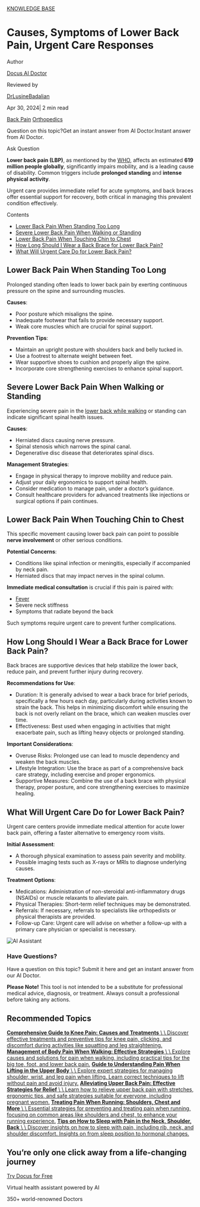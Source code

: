 [KNOWLEDGE BASE](https://docus.ai/knowledge-base)

# Causes, Symptoms of Lower Back Pain, Urgent Care Responses

Author

[Docus AI Doctor](https://docus.ai/ai-doctor)

Reviewed by

[DrLusineBadalian](https://docus.ai/author/dr-lusine-badalian)

Apr 30, 2024\| 2 min read

[Back Pain](https://docus.ai/tags/back-pain) [Orthopedics](https://docus.ai/tags/orthopedics)

Question on this topic?Get an instant answer from AI Doctor.Instant answer from AI Doctor.

Ask Question

**Lower back pain (LBP)**, as mentioned by the [WHO](https://www.who.int/news-room/fact-sheets/detail/low-back-pain#:~:text=An%20estimated%20619%20million%20people,on%20individuals%20and%20on%20societies.), affects an estimated **619 million people globally**, significantly impairs mobility, and is a leading cause of disability. Common triggers include **prolonged standing** and **intense physical activity**.

Urgent care provides immediate relief for acute symptoms, and back braces offer essential support for recovery, both critical in managing this prevalent condition effectively.

Contents

- [Lower Back Pain When Standing Too Long](https://docus.ai/knowledge-base/causes-symptoms-of-lower-back-pain#lower-back-pain-when-standing-too-long)
- [Severe Lower Back Pain When Walking or Standing](https://docus.ai/knowledge-base/causes-symptoms-of-lower-back-pain#severe-lower-back-pain-when-walking-or-standing)
- [Lower Back Pain When Touching Chin to Chest](https://docus.ai/knowledge-base/causes-symptoms-of-lower-back-pain#lower-back-pain-when-touching-chin-to-chest)
- [How Long Should I Wear a Back Brace for Lower Back Pain?](https://docus.ai/knowledge-base/causes-symptoms-of-lower-back-pain#how-long-should-i-wear-a-back-brace-for-lower-back-pain)
- [What Will Urgent Care Do for Lower Back Pain?](https://docus.ai/knowledge-base/causes-symptoms-of-lower-back-pain#what-will-urgent-care-do-for-lower-back-pain)

## Lower Back Pain When Standing Too Long

Prolonged standing often leads to lower back pain by exerting continuous pressure on the spine and surrounding muscles.

**Causes**:

- Poor posture which misaligns the spine.
- Inadequate footwear that fails to provide necessary support.
- Weak core muscles which are crucial for spinal support.

**Prevention Tips**:

- Maintain an upright posture with shoulders back and belly tucked in.
- Use a footrest to alternate weight between feet.
- Wear supportive shoes to cushion and properly align the spine.
- Incorporate core strengthening exercises to enhance spinal support.

## Severe Lower Back Pain When Walking or Standing

Experiencing severe pain in the [lower back while walking](https://docus.ai/symptoms-guide/lower-back-pain-when-walking-treatment-and-prevention-tips) or standing can indicate significant spinal health issues.

**Causes**:

- Herniated discs causing nerve pressure.
- Spinal stenosis which narrows the spinal canal.
- Degenerative disc disease that deteriorates spinal discs.

**Management Strategies**:

- Engage in physical therapy to improve mobility and reduce pain.
- Adjust your daily ergonomics to support spinal health.
- Consider medication to manage pain, under a doctor’s guidance.
- Consult healthcare providers for advanced treatments like injections or surgical options if pain continues.

## Lower Back Pain When Touching Chin to Chest

This specific movement causing lower back pain can point to possible **nerve involvement** or other serious conditions.

**Potential Concerns**:

- Conditions like spinal infection or meningitis, especially if accompanied by neck pain.
- Herniated discs that may impact nerves in the spinal column.

**Immediate medical consultation** is crucial if this pain is paired with:

- [Fever](https://docus.ai/knowledge-base/when-to-go-to-the-hospital-for-fever)
- Severe neck stiffness
- Symptoms that radiate beyond the back

Such symptoms require urgent care to prevent further complications.

## How Long Should I Wear a Back Brace for Lower Back Pain?

Back braces are supportive devices that help stabilize the lower back, reduce pain, and prevent further injury during recovery.

**Recommendations for Use**:

- Duration: It is generally advised to wear a back brace for brief periods, specifically a few hours each day, particularly during activities known to strain the back. This helps in minimizing discomfort while ensuring the back is not overly reliant on the brace, which can weaken muscles over time.
- Effectiveness: Best used when engaging in activities that might exacerbate pain, such as lifting heavy objects or prolonged standing.

**Important Considerations**:

- Overuse Risks: Prolonged use can lead to muscle dependency and weaken the back muscles.
- Lifestyle Integration: Use the brace as part of a comprehensive back care strategy, including exercise and proper ergonomics.
- Supportive Measures: Combine the use of a back brace with physical therapy, proper posture, and core strengthening exercises to maximize healing.

## What Will Urgent Care Do for Lower Back Pain?

Urgent care centers provide immediate medical attention for acute lower back pain, offering a faster alternative to emergency room visits.

**Initial Assessment**:

- A thorough physical examination to assess pain severity and mobility.
- Possible imaging tests such as X-rays or MRIs to diagnose underlying causes.

**Treatment Options**:

- Medications: Administration of non-steroidal anti-inflammatory drugs (NSAIDs) or muscle relaxants to alleviate pain.
- Physical Therapies: Short-term relief techniques may be demonstrated.
- Referrals: If necessary, referrals to specialists like orthopedists or physical therapists are provided.
- Follow-up Care: Urgent care will advise on whether a follow-up with a primary care physician or specialist is necessary.

![AI Assistant](https://docus.ai/images/small-assistant.png)

### Have Questions?

Have a question on this topic? Submit it here and get an instant answer from our AI Doctor.

**Please Note!** This tool is not intended to be a substitute for professional medical advice, diagnosis, or treatment. Always consult a professional before taking any actions.

## Recommended Topics

[**Comprehensive Guide to Knee Pain: Causes and Treatments** \\
\\
Discover effective treatments and preventive tips for knee pain, clicking, and discomfort during activities like squatting and leg straightening.](https://docus.ai/knowledge-base/comprehensive-guide-to-knee-pain-causes-and-treatments) [**Management of Body Pain When Walking: Effective Strategies** \\
\\
Explore causes and solutions for pain when walking, including practical tips for the big toe, foot, and lower back pain.](https://docus.ai/knowledge-base/management-of-body-pain-when-walking) [**Guide to Understanding Pain When Lifting in the Upper Body** \\
\\
Explore expert strategies for managing shoulder, wrist, and leg pain when lifting. Learn correct techniques to lift without pain and avoid injury.](https://docus.ai/knowledge-base/guide-to-understanding-pain-when-lifting) [**Alleviating Upper Back Pain: Effective Strategies for Relief** \\
\\
Learn how to relieve upper back pain with stretches, ergonomic tips, and safe strategies suitable for everyone, including pregnant women.](https://docus.ai/knowledge-base/alleviating-upper-back-pain) [**Treating Pain When Running: Shoulders, Chest and More** \\
\\
Essential strategies for preventing and treating pain when running, focusing on common areas like shoulders and chest, to enhance your running experience.](https://docus.ai/knowledge-base/treating-pain-when-running) [**Tips on How to Sleep with Pain in the Neck, Shoulder, Back** \\
\\
Discover insights on how to sleep with pain, including rib, neck, and shoulder discomfort. Insights on from sleep position to hormonal changes.](https://docus.ai/knowledge-base/tips-on-how-to-sleep-with-pain)

## You’re only one click away from a life-changing journey

[Try Docus for Free](https://my.docus.ai/auth/signup)

Virtual health assistant powered by AI

350+ world-renowned Doctors